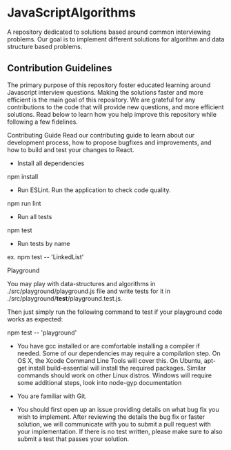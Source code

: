 # JavaScriptAlgorithms

A repository dedicated to solutions based around common interviewing problems. Our goal is to implement different solutions for algorithm and data structure based problems. 

## Contribution Guidelines

The primary purpose of this repository foster educated learning around Javascript interview questions. Making the solutions faster and more efficient is the main goal of this repository. We are grateful for any contributions to the code that will provide new questions, and more efficient solutions. Read below to learn how you help improve this repository while following a few fidelines.

Contributing Guide
Read our contributing guide to learn about our development process, how to propose bugfixes and improvements, and how to build and test your changes to React.


 - Install all dependencies

npm install

 - Run ESLint. Run the application to check code quality.

npm run lint

 - Run all tests

npm test

 - Run tests by name

ex. npm test -- 'LinkedList'

Playground

You may play with data-structures and algorithms in ./src/playground/playground.js file and write tests for it in ./src/playground/__test__/playground.test.js.

Then just simply run the following command to test if your playground code works as expected:

npm test -- 'playground'
 
 - You have gcc installed or are comfortable installing a compiler if needed. Some of our dependencies may require a compilation step. On OS X, the Xcode Command Line Tools will cover this. On Ubuntu, apt-get install build-essential will install the required packages. Similar commands should work on other Linux distros. Windows will require some additional steps, look into  node-gyp documentation
 
 - You are familiar with Git.

- You should first open up an issue providing details on what bug fix you wish to implement. After reviewing the details the bug fix or faster solution, we will communicate with you to submit a pull request with your implementation. If there is no test written, please make sure to also submit a test that passes your solution. 
